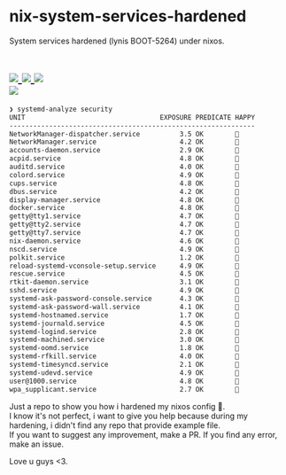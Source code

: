 # nix-system-services-hardened
System services hardened (lynis BOOT-5264) under nixos.

<h1 align="left">
  <div>
    <a href="https://github.com/YvesCousteau/nix-system-services-hardened/issues">
        <img src="https://img.shields.io/github/issues/YvesCousteau/nix-system-services-hardened?color=cc241d&labelColor=fbf1c7&style=for-the-badge">
    </a>
    <a href="https://github.com/YvesCousteau/nix-system-services-hardened/stargazers">
        <img src="https://img.shields.io/github/stars/YvesCousteau/nix-system-services-hardened?color=98971a&labelColor=fbf1c7&style=for-the-badge">
    </a>
    <a href="https://github.com/YvesCousteau/nix-system-services-hardened/">
        <img src="https://img.shields.io/github/repo-size/YvesCousteau/nix-system-services-hardened?color=d79921&labelColor=fbf1c7&style=for-the-badge">
    </a>
    <br>
    <img src="https://img.shields.io/badge/NixOS-25.05.20250113.9abb87b (Warbler)-blue?color=blue&labelColor=fbf1c7&style=for-the-badge">
    <br>
  </div>
</h1>

```sh
❯ systemd-analyze security
UNIT                                  EXPOSURE PREDICATE HAPPY
--------------------------------------------------------------
NetworkManager-dispatcher.service          3.5 OK        🙂
NetworkManager.service                     4.2 OK        🙂
accounts-daemon.service                    2.9 OK        🙂
acpid.service                              4.8 OK        🙂
auditd.service                             4.0 OK        🙂
colord.service                             4.9 OK        🙂
cups.service                               4.8 OK        🙂
dbus.service                               4.2 OK        🙂
display-manager.service                    4.8 OK        🙂
docker.service                             4.8 OK        🙂
getty@tty1.service                         4.7 OK        🙂
getty@tty2.service                         4.7 OK        🙂
getty@tty7.service                         4.7 OK        🙂
nix-daemon.service                         4.6 OK        🙂
nscd.service                               4.9 OK        🙂
polkit.service                             1.2 OK        🙂
reload-systemd-vconsole-setup.service      4.9 OK        🙂
rescue.service                             4.5 OK        🙂
rtkit-daemon.service                       3.1 OK        🙂
sshd.service                               4.9 OK        🙂
systemd-ask-password-console.service       4.3 OK        🙂
systemd-ask-password-wall.service          4.1 OK        🙂
systemd-hostnamed.service                  1.7 OK        🙂
systemd-journald.service                   4.5 OK        🙂
systemd-logind.service                     2.8 OK        🙂
systemd-machined.service                   3.0 OK        🙂
systemd-oomd.service                       1.8 OK        🙂
systemd-rfkill.service                     4.0 OK        🙂
systemd-timesyncd.service                  2.1 OK        🙂
systemd-udevd.service                      4.9 OK        🙂
user@1000.service                          4.8 OK        🙂
wpa_supplicant.service                     2.7 OK        🙂
```

Just a repo to show you how i hardened my nixos config 🙂.\
I know it's not perfect, i want to give you help because during my hardening, i didn't find any repo that provide example file.\
If you want to suggest any improvement, make a PR. 
If you find any error, make an issue. 

Love u guys <3.
